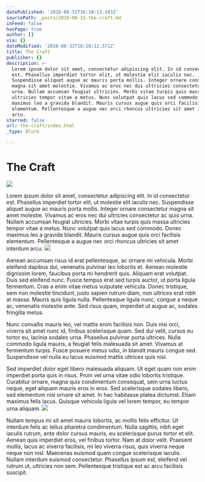 ```yaml
---
datePublished: '2016-08-31T16:10:13.193Z'
sourcePath: _posts/2016-08-31-the-craft.md
inFeed: false
hasPage: true
author: []
via: {}
dateModified: '2016-08-31T16:10:12.571Z'
title: The Craft
publisher: {}
description: >-
  Lorem ipsum dolor sit amet, consectetur adipiscing elit. In id consectetur
  est. Phasellus imperdiet tortor elit, ut molestie elit iaculis nec.
  Suspendisse aliquet augue ac mauris porta mollis. Integer ornare consectetur
  magna sit amet molestie. Vivamus ac eros nec dui ultricies consectetur ac quis
  urna. Nullam accumsan feugiat ultricies. Morbi vitae turpis quis massa
  ultricies tempor vitae a metus. Nunc volutpat quis lacus sed commodo. Donec
  maximus leo a gravida blandit. Mauris cursus augue quis orci facilisis
  elementum. Pellentesque a augue nec orci rhoncus ultricies sit amet interdum
  arcu.
starred: false
url: the-craft/index.html
_type: Blurb

---
```

# The Craft
![](https://the-grid-user-content.s3-us-west-2.amazonaws.com/159ef5bd-48af-4ed6-99a0-b0d0298f3466.jpg)

Lorem ipsum dolor sit amet, consectetur adipiscing elit. In id consectetur est. Phasellus imperdiet tortor elit, ut molestie elit iaculis nec. Suspendisse aliquet augue ac mauris porta mollis. Integer ornare consectetur magna sit amet molestie. Vivamus ac eros nec dui ultricies consectetur ac quis urna. Nullam accumsan feugiat ultricies. Morbi vitae turpis quis massa ultricies tempor vitae a metus. Nunc volutpat quis lacus sed commodo. Donec maximus leo a gravida blandit. Mauris cursus augue quis orci facilisis elementum. Pellentesque a augue nec orci rhoncus ultricies sit amet interdum arcu.
![](https://the-grid-user-content.s3-us-west-2.amazonaws.com/af3ecdd9-b0d2-4875-b00d-3e6757857176.jpg)

Aenean accumsan risus id erat pellentesque, ac ornare mi vehicula. Morbi eleifend dapibus dui, venenatis pulvinar leo lobortis et. Aenean molestie dignissim lorem, faucibus porta mi hendrerit quis. Aliquam erat volutpat. Duis sed eleifend nunc. Fusce tempus erat sed turpis auctor, ut porta ligula fermentum. Cras a enim vitae metus vulputate vehicula. Donec tristique, sem non molestie tincidunt, justo sapien rutrum diam, non ultrices erat nibh at massa. Mauris quis ligula nulla. Pellentesque ligula nunc, congue a neque ac, venenatis molestie ante. Sed risus quam, imperdiet ut augue ac, sodales fringilla metus.

Nunc convallis mauris leo, vel mattis enim facilisis non. Duis nisi orci, viverra sit amet nunc id, finibus scelerisque quam. Sed dui velit, cursus eu tortor eu, lacinia sodales urna. Phasellus pulvinar porta ultrices. Nulla commodo ligula mauris, a feugiat felis malesuada sit amet. Vivamus at fermentum turpis. Fusce posuere metus odio, in blandit mauris congue sed. Suspendisse vel nulla eu lacus euismod mattis ultrices quis nisl.

Sed imperdiet dolor eget libero malesuada aliquam. Ut eget quam non enim imperdiet porta quis in risus. Proin vel urna vitae odio lobortis tristique. Curabitur ornare, magna quis condimentum consequat, sem urna luctus neque, eget aliquam mauris eros in eros. Sed scelerisque sodales libero, sed elementum nisl ornare sit amet. In hac habitasse platea dictumst. Etiam maximus felis lacus. Quisque vehicula ligula vel lorem tempor, eu tempor urna aliquam.
![](https://the-grid-user-content.s3-us-west-2.amazonaws.com/13868570-0681-4acd-b48e-b9e04d1da1be.jpg)

Nullam tempus mi sit amet mauris lobortis, ac mollis felis efficitur. Ut interdum felis ac tellus pharetra condimentum. Nulla sagittis, nibh eget iaculis rutrum, ante dolor cursus mauris, eu scelerisque purus tortor et elit. Aenean quis imperdiet eros, vel finibus tortor. Nam at dolor velit. Praesent mollis, lacus ac viverra facilisis, mi leo viverra risus, quis viverra neque neque non nisl. Maecenas euismod quam congue scelerisque iaculis. Nullam interdum euismod consectetur. Phasellus ipsum est, eleifend vel rutrum ut, ultricies non sem. Pellentesque tristique est ac arcu facilisis suscipit.
